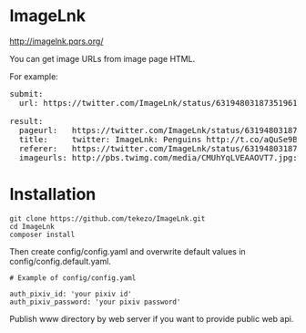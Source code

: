 # ImageLnk

http://imagelnk.pqrs.org/

You can get image URLs from image page HTML.

For example:

<pre>
submit:
  url: https://twitter.com/ImageLnk/status/631948031873519616

result:
  pageurl:   https://twitter.com/ImageLnk/status/631948031873519616
  title:     twitter: ImageLnk: Penguins http://t.co/aQuSe9BGBD
  referer:   https://twitter.com/ImageLnk/status/631948031873519616
  imageurls: http://pbs.twimg.com/media/CMUhYqLVEAAOVT7.jpg:large
</pre>

# Installation

```
git clone https://github.com/tekezo/ImageLnk.git
cd ImageLnk
composer install
```

Then create config/config.yaml and overwrite default values in config/config.default.yaml.

```
# Example of config/config.yaml

auth_pixiv_id: 'your pixiv id'
auth_pixiv_password: 'your pixiv password'
```

Publish www directory by web server if you want to provide public web api.
